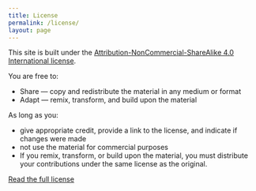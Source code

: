 ```yaml
---
title: License
permalink: /license/
layout: page
---
```


This site is built under the [Attribution-NonCommercial-ShareAlike 4.0 International license](http://creativecommons.org/licenses/by-nc-sa/4.0/).


You are free to:

  * Share — copy and redistribute the material in any medium or format
  * Adapt — remix, transform, and build upon the material

As long as you:

  *  give appropriate credit, provide a link to the license, and indicate if changes were made
  *  not use the material for commercial purposes
  *  If you remix, transform, or build upon the material, you must distribute your contributions under the same license as the original.


[Read the full license](http://creativecommons.org/licenses/by-nc-sa/4.0/legalcode)
